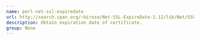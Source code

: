 ```yaml
---
name: perl-net-ssl-expiredate
url: http://search.cpan.org/~hirose/Net-SSL-ExpireDate-1.12/lib/Net/SSL/ExpireDate.pm
description: Obtain expiration date of certificate.
group: None
---
```

